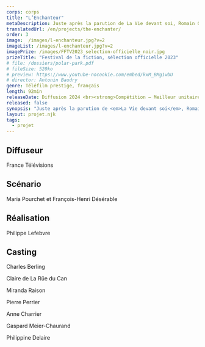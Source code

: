```yaml
---
corps: corps
title: "L’Enchanteur"
metaDescription: Juste après la parution de La Vie devant soi, Romain Gary fait incarner Émile Ajar par son petit cousin Paul Pavlowitch. La presse, les éditeurs, les lecteurs, tout le monde tombe dans le panneau. Enfin, presque tout le monde.
translatedUrl: /en/projects/the-enchanter/
order: 3
image:  /images/l-enchanteur.jpg?v=2
imageList: /images/l-enchanteur.jpg?v=2
imagePrize: /images/FFTV2023_selection-officielle_noir.jpg
prizeTitle: "Festival de la fiction, sélection officielle 2023"
# file: /dossiers/polar-park.pdf
# fileSize: 520ko
# preview: https://www.youtube-nocookie.com/embed/kxM_BMg1wbU
# director: Antonin Baudry
genre: Téléfilm prestige, français
length: 92min
releaseDate: Diffusion 2024 <br><strong>Compétition – Meilleur unitaire au Festival de la Fiction de La Rochelle 2023</strong>
released: false
synopsis: "Juste après la parution de <em>La Vie devant soi</em>, Romain Gary fait incarner Émile Ajar par son petit cousin Paul Pavlowitch. La presse, les éditeurs, les lecteurs, tout le monde tombe dans le panneau. Enfin, presque tout le monde : Adèle, étudiante en littérature à La Sorbonne, originaire de Nice (où Gary a passé une partie de son enfance), est persuadée qu’Émile Ajar et Romain Gary sont un seul et même écrivain. Elle va trouver Gary rue du Bac où il vit, pour le confronter.  Va-t-elle le dénoncer ? Ou l’enchanteur arrivera-t-il à l’embarquer dans son illusion ?"
layout: projet.njk
tags:
  - projet
---
```


<div class="grid-col">

## Diffuseur
France Télévisions 

## Scénario 
Maria Pourchet et François-Henri Désérable

## Réalisation
Philippe Lefebvre

</div>


<div class="grid-col">

## Casting
Charles Berling

Claire de La Rüe du Can

Miranda Raison

Pierre Perrier

Anne Charrier

Gaspard Meier-Chaurand

Philippine Delaire

</div>